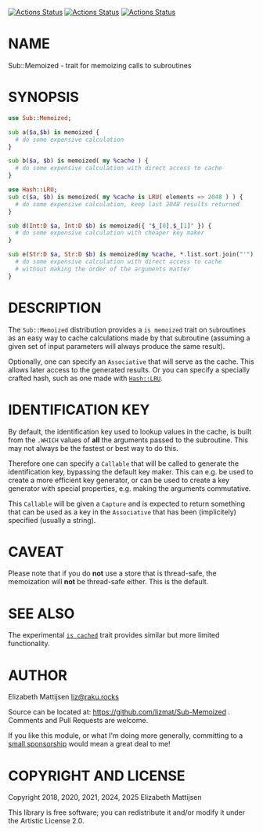 [![Actions Status](https://github.com/lizmat/Sub-Memoized/actions/workflows/linux.yml/badge.svg)](https://github.com/lizmat/Sub-Memoized/actions) [![Actions Status](https://github.com/lizmat/Sub-Memoized/actions/workflows/macos.yml/badge.svg)](https://github.com/lizmat/Sub-Memoized/actions) [![Actions Status](https://github.com/lizmat/Sub-Memoized/actions/workflows/windows.yml/badge.svg)](https://github.com/lizmat/Sub-Memoized/actions)

NAME
====

Sub::Memoized - trait for memoizing calls to subroutines

SYNOPSIS
========

```raku
use Sub::Memoized;

sub a($a,$b) is memoized {
  # do some expensive calculation
}

sub b($a, $b) is memoized( my %cache ) {
  # do some expensive calculation with direct access to cache
}

use Hash::LRU;
sub c($a, $b) is memoized( my %cache is LRU( elements => 2048 ) ) {
  # do some expensive calculation, keep last 2048 results returned
}

sub d(Int:D $a, Int:D $b) is memoized({ "$_[0],$_[1]" }) {
  # do some expensive calculation with cheaper key maker
}

sub e(Str:D $a, Str:D $b) is memoized(my %cache, *.list.sort.join("'")) {
  # do some expensive calculation with direct access to cache
  # without making the order of the arguments matter
}
```

DESCRIPTION
===========

The `Sub::Memoized` distribution provides a `is memoized` trait on `Sub`routines as an easy way to cache calculations made by that subroutine (assuming a given set of input parameters will always produce the same result).

Optionally, one can specify an `Associative` that will serve as the cache. This allows later access to the generated results. Or you can specify a specially crafted hash, such as one made with [`Hash::LRU`](https://raku.land/zef:lizmat/Hash::LRU).

IDENTIFICATION KEY
==================

By default, the identification key used to lookup values in the cache, is built from the `.WHICH` values of **all** the arguments passed to the subroutine. This may not always be the fastest or best way to do this.

Therefore one can specify a `Callable` that will be called to generate the identification key, bypassing the default key maker. This can e.g. be used to create a more efficient key generator, or can be used to create a key generator with special properties, e.g. making the arguments commutative.

This `Callable` will be given a `Capture` and is expected to return something that can be used as a key in the `Associative` that has been (implicitely) specified (usually a string).

CAVEAT
======

Please note that if you do **not** use a store that is thread-safe, the memoization will **not** be thread-safe either. This is the default.

SEE ALSO
========

The experimental [`is cached`](https://docs.raku.org/routine/is%20cached) trait provides similar but more limited functionality.

AUTHOR
======

Elizabeth Mattijsen <liz@raku.rocks>

Source can be located at: https://github.com/lizmat/Sub-Memoized . Comments and Pull Requests are welcome.

If you like this module, or what I'm doing more generally, committing to a [small sponsorship](https://github.com/sponsors/lizmat/) would mean a great deal to me!

COPYRIGHT AND LICENSE
=====================

Copyright 2018, 2020, 2021, 2024, 2025 Elizabeth Mattijsen

This library is free software; you can redistribute it and/or modify it under the Artistic License 2.0.

